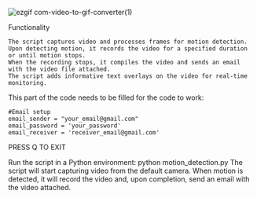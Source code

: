 ![ezgif com-video-to-gif-converter(1)](https://github.com/juanvargas37/Motion_Tracking/assets/68957192/e9ac4b98-8df7-4319-a394-45b494f312db)

Functionality
    
    The script captures video and processes frames for motion detection.
    Upon detecting motion, it records the video for a specified duration or until motion stops.
    When the recording stops, it compiles the video and sends an email with the video file attached.
    The script adds informative text overlays on the video for real-time monitoring.
   

This part of the code needs to be filled for the code to work:

    #Email setup
    email_sender = "your_email@gmail.com"
    email_password = 'your_password'
    email_receiver = 'receiver_email@gmail.com'

PRESS Q TO EXIT

Run the script in a Python environment:
python motion_detection.py
The script will start capturing video from the default camera. When motion is detected, it will record the video and, upon completion, send an email with the video attached.
